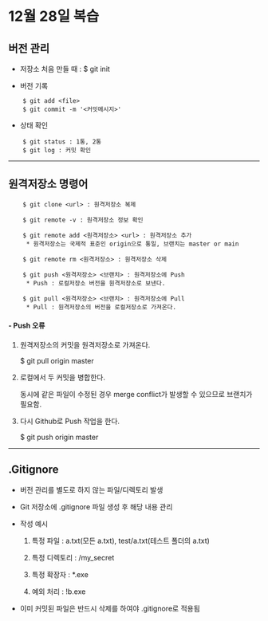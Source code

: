 # 12월 28일 복습

## 버전 관리


- 저장소 처음 만들 때 : $ git init

- 버전 기록 

```
    $ git add <file>
    $ git commit -m '<커밋메시지>'
```

- 상태 확인

```
    $ git status : 1통, 2통
    $ git log : 커밋 확인
```

---

## 원격저장소 명령어

```
    $ git clone <url> : 원격저장소 복제

    $ git remote -v : 원격저장소 정보 확인

    $ git remote add <원격저장소> <url> : 원격저장소 추가  
     * 원격저장소는 국제적 표준인 origin으로 통일, 브랜치는 master or main 

    $ git remote rm <원격저장소> : 원격저장소 삭제

    $ git push <원격저장소> <브랜치> : 원격저장소에 Push
     * Push : 로컬저장소 버전을 원격저장소로 보낸다.

    $ git pull <원격저장소> <브랜치> : 원격저장소에 Pull           
     * Pull : 원격저장소의 버전을 로컬저장소로 가져온다.
```

#### - Push 오류

1) 원격저장소의 커밋을 원격저장소로 가져온다.
    
    $ git pull origin master

2) 로컬에서 두 커밋을 병합한다.

    동시에 같은 파일이 수정된 경우 merge conflict가 발생할 수 있으므로 브랜치가 필요함. 

3) 다시 Github로 Push 작업을 한다.

    $ git push origin master

***

## .Gitignore


- 버전 관리를 별도로 하지 않는 파일/디렉토리 발생

- Git 저장소에 .gitignore 파일 생성 후 해당 내용 관리

- 작성 예시

    1) 특정 파일 : a.txt(모든 a.txt), test/a.txt(테스트 폴더의 a.txt)

    2) 특정 디렉토리 : /my_secret

    3) 특정 확장자 : *.exe

    4) 예외 처리 : !b.exe

- 이미 커밋된 파일은 반드시 삭제를 하여야 .gitignore로 적용됨
